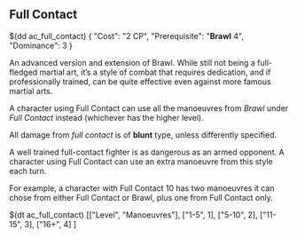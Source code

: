## Full Contact

$(dd ac_full_contact)
{
   "Cost": "2 CP",
   "Prerequisite": "**Brawl** 4",
   "Dominance": 3
}

An advanced version and extension of Brawl. While still not being a full-fledged
martial art, it’s a style of combat that requires dedication, and if
professionally trained, can be quite effective even against more famous martial
arts.

A character using Full Contact can use all the manoeuvres from *Brawl* under
*Full Contact* instead (whichever has the higher level).

All damage from *full contact* is of __blunt__ type, unless differently
specified.

A well trained full-contact fighter is as dangerous as an armed opponent.
A character using Full Contact can use an extra manoeuvre from this style each
turn.

For example, a character with Full Contact 10 has two manoeuvres it can
chose from either Full Contact or Brawl, plus one from Full Contact only.

$(dt ac_full_contact)
[["Level", "Manoeuvres"],
["1-5", 1],
["5-10", 2],
["11-15", 3],
["16+", 4]
]
